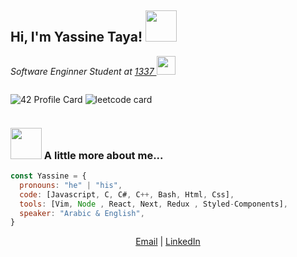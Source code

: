 <h2> Hi, I'm Yassine Taya! <img src="https://media.giphy.com/media/mGcNjsfWAjY5AEZNw6/giphy.gif" width="50"></h2>
<!-- <img align='right' src="https://media.giphy.com/media/nPCNWmIOcZny6Vfksa/giphy.gif" width="100"> -->
<p><em>Software Enginner Student at <a href="https://1337.ma/"> 1337 </a><img src="https://media.giphy.com/media/fYSnHlufseco8Fh93Z/giphy.gif" width="30">
</em></p>
<div style="display:flex;">
  
![42 Profile Card](https://1337-readme-hxx2.vercel.app/api/profile?cursus=42cursus&dark=true&login=ytaya)
![leetcode card](https://stats-cards-4b1n8mmbp-hxx2.vercel.app/api/leetcode/?username=BleedTheFreak)
  
 </div>
<!-- <div>
  ![42 Profile Card](https://1337-readme-hxx2.vercel.app/api/profile?cursus=42cursus&dark=true&login=ytaya)
  ![leetcode card](https://stats-cards-4b1n8mmbp-hxx2.vercel.app/api/leetcode/?username=BleedTheFreak)
</div> -->

### <img src="https://media.giphy.com/media/VgCDAzcKvsR6OM0uWg/giphy.gif" width="50"> A little more about me...  

```javascript
const Yassine = {
  pronouns: "he" | "his",
  code: [Javascript, C, C#, C++, Bash, Html, Css],
  tools: [Vim, Node , React, Next, Redux , Styled-Components],
  speaker: "Arabic & English",
}
```
<p align="center">
    <a href="mailto:tayayassine6@live.fr">Email</a>  |  <a href="https://www.linkedin.com/in/yassine-taya-196055197/">LinkedIn</a> 
</p>
